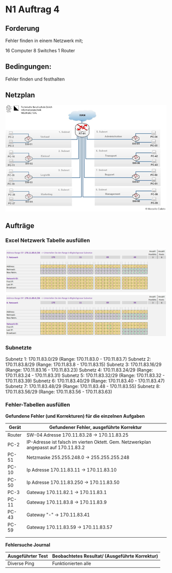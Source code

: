# N1 Auftrag 4

## Forderung

Fehler finden in einem Netzwerk mit;

16 Computer
8 Switches
1 Router

## Bedingungen:

Fehler finden und festhalten

## Netzplan 

![Alt text](image.png)

## Aufträge

### Excel Netzwerk Tabelle ausfüllen

![Alt text](image-1.png)

### Subnetzte

Subnetz 1: 170.11.83.0/29 (Range: 170.11.83.0 - 170.11.83.7)
Subnetz 2: 170.11.83.8/29 (Range: 170.11.83.8 - 170.11.83.15)
Subnetz 3: 170.11.83.16/29 (Range: 170.11.83.16 - 170.11.83.23)
Subnetz 4: 170.11.83.24/29 (Range: 170.11.83.24 - 170.11.83.31)
Subnetz 5: 170.11.83.32/29 (Range: 170.11.83.32 - 170.11.83.39)
Subnetz 6: 170.11.83.40/29 (Range: 170.11.83.40 - 170.11.83.47)
Subnetz 7: 170.11.83.48/29 (Range: 170.11.83.48 - 170.11.83.55)
Subnetz 8: 170.11.83.56/29 (Range: 170.11.83.56 - 170.11.83.63)

### Fehler-Tabellen ausfüllen

**Gefundene Fehler (und Korrekturen) für die einzelnen Aufgaben**

| **Gerät** | **Gefundener Fehler, ausgeführte Korrektur**    |
|-------------|----|
| Router | SW-04 Adresse 170.11.83.28 -> 170.11.83.25   |
| PC-2 | IP-Adresse ist falsch im vierten Oktett. Gem. Netzwerkplan angepasst auf 170.11.83.2 |
| PC-51 | Netzmaske 255.255.248.0 -> 255.255.255.248 |
| PC-10 | Ip Adresse 170.11.83.11 -> 170.11.83.10 |
| PC-50 | Ip Adresse 170.11.83.250 -> 170.11.83.50 |
| PC-3 | Gateway 170.11.82.1 -> 170.11.83.1 |
| PC-11 | Gateway 170.11.83.8 -> 170.11.83.9|
| PC-43 | Gateway "-" -> 170.11.83.41 |
| PC-59 | Gateway 170.11.83.59 -> 170.11.83.57 |
| | |
| | |

**Fehlersuche Journal**

| **Ausgeführter Test** | **Beobachtetes Resultat/ (Ausgeführte Korrektur)** |
|------------|----------|
| Diverse Ping | Funktionierten alle | 


###